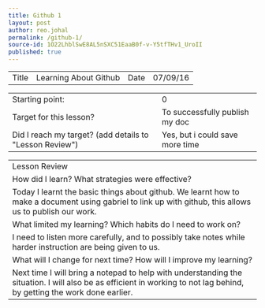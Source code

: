 ```yaml
---
title: Github 1
layout: post
author: reo.johal
permalink: /github-1/
source-id: 1O22LhblSwE8AL5nSXC51EaaB0f-v-Y5tfTHv1_UroII
published: true
---
```

<table>
  <tr>
    <td>Title</td>
    <td>Learning About Github</td>
    <td>Date</td>
    <td>07/09/16</td>
  </tr>
</table>


<table>
  <tr>
    <td>Starting point:</td>
    <td>0</td>
  </tr>
  <tr>
    <td>Target for this lesson?</td>
    <td>To successfully publish my doc</td>
  </tr>
  <tr>
    <td>Did I reach my target? 
(add details to "Lesson Review")</td>
    <td>Yes, but i could save more time</td>
  </tr>
</table>


<table>
  <tr>
    <td>Lesson Review</td>
  </tr>
  <tr>
    <td>How did I learn? What strategies were effective? </td>
  </tr>
  <tr>
    <td>Today I learnt the basic things about github. We learnt how to make a document using gabriel to link up with github, this allows us to publish our work.</td>
  </tr>
  <tr>
    <td>What limited my learning? Which habits do I need to work on? </td>
  </tr>
  <tr>
    <td>I need to listen more carefully, and to possibly take notes while harder instruction are being given to us.</td>
  </tr>
  <tr>
    <td>What will I change for next time? How will I improve my learning?</td>
  </tr>
  <tr>
    <td>Next time I will bring a notepad to help with understanding the situation. I will also be as efficient in working to not lag behind, by getting the work done earlier.</td>
  </tr>
</table>


